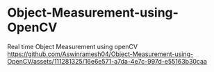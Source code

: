 # Object-Measurement-using-OpenCV

Real time Object Measurement using openCV
https://github.com/Aswinramesh04/Object-Measurement-using-OpenCV/assets/111281325/16e6e571-a7da-4e7c-997d-e55163b30caa

